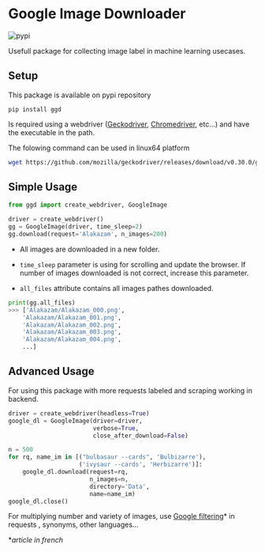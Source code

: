 # Google Image Downloader

![pypi](https://github.com/titigmr/GGD/actions/workflows/pip-publish.yml/badge.svg)

Usefull package for collecting image label in machine learning usecases.

## Setup

This package is available on pypi repository

```
pip install ggd
```

Is required using a webdriver ([Geckodriver](https://github.com/mozilla/geckodriver/releases), [Chromedriver](https://chromedriver.chromium.org/downloads), etc...) and have the executable in the path.

The folowing command can be used in linux64 platform

```bash
wget https://github.com/mozilla/geckodriver/releases/download/v0.30.0/geckodriver-v0.30.0-linux64.tar.gz && tar -zxvf geckodriver-v0.30.0-linux64.tar.gz && rm geckodriver-v0.30.0-linux64.tar.gz && mv geckodriver /bin/
```


## Simple Usage


```python
from ggd import create_webdriver, GoogleImage

driver = create_webdriver()
gg = GoogleImage(driver, time_sleep=2)
gg.download(request='Alakazam', n_images=200)
```
- All images are downloaded in a new folder.

- `time_sleep` parameter is using for scrolling and update the browser. If number of images downloaded is not correct, increase this parameter.

- `all_files` attribute contains all images pathes downloaded.

```python
print(gg.all_files)
>>> ['Alakazam/Alakazam_000.png',
    'Alakazam/Alakazam_001.png',
    'Alakazam/Alakazam_002.png',
    'Alakazam/Alakazam_003.png',
    'Alakazam/Alakazam_004.png',
    ...]
```

## Advanced Usage

For using this package with more requests labeled and scraping working in backend.

```python
driver = create_webdriver(headless=True)
google_dl = GoogleImage(driver=driver,
                        verbose=True,
                        close_after_download=False)

n = 500
for rq, name_im in [("bulbasaur --cards", 'Bulbizarre'),
                    ('ivysaur --cards', 'Herbizarre')]:
    google_dl.download(request=rq,
                       n_images=n,
                       directory='Data',
                       name=name_im)
google_dl.close()
```

For multiplying number and variety of images, use [Google filtering](https://www.numipage.com/mieux-chercher-sur-google-avec-les-filtres-et-les-operateurs-de-recherche/)* in requests , synonyms, other languages...

**article in french*

